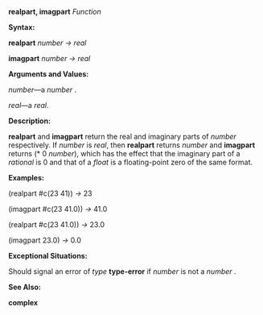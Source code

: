 **realpart, imagpart** *Function* 

**Syntax:** 

**realpart** *number → real* 

**imagpart** *number → real* 

**Arguments and Values:** 

*number*—a *number* . 

*real*—a *real*. 

**Description:** 

**realpart** and **imagpart** return the real and imaginary parts of *number* respectively. If *number* is *real*, then **realpart** returns *number* and **imagpart** returns (\* 0 *number*), which has the effect that the imaginary part of a *rational* is 0 and that of a *float* is a floating-point zero of the same format. 

**Examples:** 

(realpart #c(23 41)) *→* 23 

(imagpart #c(23 41.0)) *→* 41.0 

(realpart #c(23 41.0)) *→* 23.0 

(imagpart 23.0) *→* 0.0 

**Exceptional Situations:** 

Should signal an error of *type* **type-error** if *number* is not a *number* . 

**See Also:** 

**complex** 



 

 

